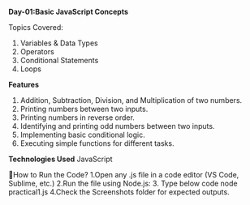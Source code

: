 **Day-01:Basic JavaScript Concepts**

Topics Covered:

1. Variables & Data Types
2. Operators
3. Conditional Statements
4. Loops


**Features**
1. Addition, Subtraction, Division, and Multiplication of two numbers.
2. Printing numbers between two inputs.
3. Printing numbers in reverse order.
4. Identifying and printing odd numbers between two inputs.
5. Implementing basic conditional logic.
6. Executing simple functions for different tasks.

**Technologies Used**
  JavaScript

🔹How to Run the Code?
  1.Open any .js file in a code editor (VS Code, Sublime, etc.)
  2.Run the file using Node.js:
  3. Type below code
    node practical1.js
  4.Check the Screenshots folder for expected outputs.
